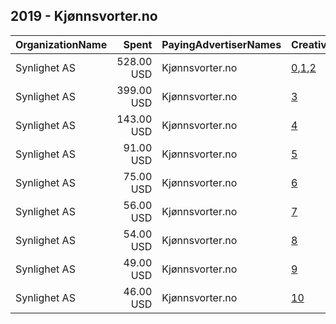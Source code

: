 ## 2019 - Kjønnsvorter.no 
|OrganizationName|Spent|PayingAdvertiserNames|CreativeUrls|Impressions|Genders|AgeBrackets|CountryCodes|BillingAddresses|CandidateBallotInformation|
|:---|---:|:---|:---|---:|:---|:---|:---|:---|:---|
|Synlighet AS|528.00 USD|Kjønnsvorter.no|[0](https://www.snap.com/political-ads/asset/d79383e427256812565ada1630c24a3d823260a3641d3d9f8de96259aa045a38?mediaType=mp4),[1](https://www.snap.com/political-ads/asset/f6646786ce6ab6c759df255305e0c82d61889f05c3903bd720518c88c91a646b?mediaType=mp4),[2](https://www.snap.com/political-ads/asset/36afb01d929b7a45dc7b16a454fc3cb0eaf7a450a811dcec23054ed356678d31?mediaType=mp4)|672,800||18-20|norway|"Møllendalsveien 1a,Bergen,5009,NO"||
|Synlighet AS|399.00 USD|Kjønnsvorter.no|[3](https://www.snap.com/political-ads/asset/3a4a695d1ba295aa767e2bd8e670ea931d68a4e0153208e22f9e6321a0913f49?mediaType=mp4)|231,885||18-20|norway|"Møllendalsveien 1a,Bergen,5009,NO"||
|Synlighet AS|143.00 USD|Kjønnsvorter.no|[4](https://www.snap.com/political-ads/asset/7a91533d8cefe7cb50949b33a266e7bbf3531a54693d0b2f7be1939f278259a6?mediaType=mp4)|83,226||18-20|norway|"Møllendalsveien 1a,Bergen,5009,NO"||
|Synlighet AS|91.00 USD|Kjønnsvorter.no|[5](https://www.snap.com/political-ads/asset/76f886730c80b1d2762250f284c45f3b91ced7401bde15957152b1846ef9e0dc?mediaType=mp4)|53,191||18-20|norway|"Møllendalsveien 1a,Bergen,5009,NO"||
|Synlighet AS|75.00 USD|Kjønnsvorter.no|[6](https://www.snap.com/political-ads/asset/76f886730c80b1d2762250f284c45f3b91ced7401bde15957152b1846ef9e0dc?mediaType=mp4)|44,179||18-20|norway|"Møllendalsveien 1a,Bergen,5009,NO"||
|Synlighet AS|56.00 USD|Kjønnsvorter.no|[7](https://www.snap.com/political-ads/asset/76f886730c80b1d2762250f284c45f3b91ced7401bde15957152b1846ef9e0dc?mediaType=mp4)|33,065||18-20|norway|"Møllendalsveien 1a,Bergen,5009,NO"||
|Synlighet AS|54.00 USD|Kjønnsvorter.no|[8](https://www.snap.com/political-ads/asset/76f886730c80b1d2762250f284c45f3b91ced7401bde15957152b1846ef9e0dc?mediaType=mp4)|31,950||18-20|norway|"Møllendalsveien 1a,Bergen,5009,NO"||
|Synlighet AS|49.00 USD|Kjønnsvorter.no|[9](https://www.snap.com/political-ads/asset/7a91533d8cefe7cb50949b33a266e7bbf3531a54693d0b2f7be1939f278259a6?mediaType=mp4)|28,975||18-20|norway|"Møllendalsveien 1a,Bergen,5009,NO"||
|Synlighet AS|46.00 USD|Kjønnsvorter.no|[10](https://www.snap.com/political-ads/asset/3a4a695d1ba295aa767e2bd8e670ea931d68a4e0153208e22f9e6321a0913f49?mediaType=mp4)|27,182||18-20|norway|"Møllendalsveien 1a,Bergen,5009,NO"||
